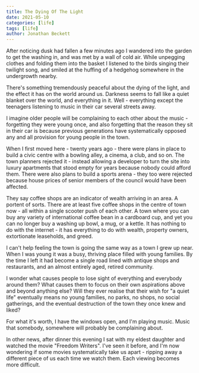 ```yaml
---
title: The Dying Of The Light
date: 2021-05-10
categories: [life]
tags: [life]
author: Jonathan Beckett
---
```


After noticing dusk had fallen a few minutes ago I wandered into the garden to get the washing in, and was met by a wall of cold air. While unpegging clothes and folding them into the basket I listened to the birds singing their twilight song, and smiled at the huffing of a hedgehog somewhere in the undergrowth nearby.

There's something tremendously peaceful about the dying of the light, and the effect it has on the world around us. Darkness seems to fall like a quiet blanket over the world, and everything in it. Well - everything except the teenagers listening to music in their car several streets away.

I imagine older people will be complaining to each other about the music - forgetting they were young once, and also forgetting that the reason they sit in their car is because previous generations have systematically opposed any and all provision for young people in the town.

When I first moved here - twenty years ago - there were plans in place to build a civic centre with a bowling alley, a cinema, a club, and so on. The town planners rejected it - instead allowing a developer to turn the site into luxury apartments that stood empty for years because nobody could afford them. There were also plans to build a sports arena - they too were rejected because house prices of senior members of the council would have been affected.

They say coffee shops are an indicator of wealth arriving in an area. A portent of sorts. There are at least five coffee shops in the centre of town now - all within a single scooter push of each other. A town where you can buy any variety of international coffee bean in a cardboard cup, and yet you can no longer buy a washing up bowl, a mug, or a kettle. It has nothing to do with the internet - it has everything to do with wealth, property owners, extortionate leaseholds, and greed.

I can't help feeling the town is going the same way as a town I grew up near. When I was young it was a busy, thriving place filled with young families. By the time I left it had become a single road lined with antique shops and restaurants, and an almost entirely aged, retired community.

I wonder what causes people to lose sight of everything and everybody around them? What causes them to focus on their own aspirations above and beyond anything else? Will they ever realise that their wish for "a quiet life" eventually means no young families, no parks, no shops, no social gatherings, and the eventual destruction of the town they once knew and liked?

For what it's worth, I have the windows open, and I'm playing music. Music that somebody, somewhere will probably be complaining about.

In other news, after dinner this evening I sat with my eldest daughter and watched the movie "Freedom Writers". I've seen it before, and I'm now wondering if some movies systematically take us apart - ripping away a different piece of us each time we watch them. Each viewing becomes more difficult.
